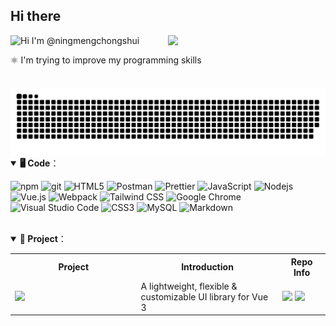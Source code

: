 ##  Hi there

<img align="right" width="50%" src="https://github-readme-stats.vercel.app/api?username=ningmengchongshui&show_icons=true&theme=buefy">

<img src="https://emojis.slackmojis.com/emojis/images/1588866973/8934/hellokittydance.gif?1588866973" alt="Hi" width="30" /> I'm
@ningmengchongshui

⚛️ I'm trying to improve my programming skills
<br>

<h4>

</h3>

<br>

<img align="center" src="https://raw.githubusercontent.com/lyuly/lyuly/gh-pages/github-snake.svg"/>

<br>

<details open>
<summary> <b>🖥️ Code</b>：</summary>
<p>
  <img alt="npm" src="https://img.shields.io/badge/-NPM-CB3837?logo=npm&logoColor=white" />
  <img alt="git" src="https://img.shields.io/badge/-Git-F05032?logo=git&logoColor=white" />
  <img alt="HTML5" src="https://img.shields.io/badge/-HTML5-E34F26?logo=html5&logoColor=white" />
  <img alt="Postman" src="https://img.shields.io/badge/-Postman-FF6C37?logo=Postman&logoColor=white" />
  <img alt="Prettier" src="https://img.shields.io/badge/-Prettier-F7B93E?logo=prettier&logoColor=white" />
  <img alt="JavaScript" src="https://img.shields.io/badge/-JavaScript-F7DF1E?logo=JavaScript&logoColor=white" />
  <img alt="Nodejs" src="https://img.shields.io/badge/-Nodejs-43853d?logo=Node.js&logoColor=white" />
  <img alt="Vue.js" src="https://img.shields.io/badge/-Vue.js-4FC08D?logo=Vue.js&logoColor=white" />
  <img alt="Webpack" src="https://img.shields.io/badge/-Webpack-8DD6F9?logo=webpack&logoColor=white" /> 
  <img alt="Tailwind CSS" src="https://img.shields.io/badge/-Tailwind%20CSS-06B6D4?logo=Tailwind%20CSS&logoColor=white" />
  <img alt="Google Chrome" src="https://img.shields.io/badge/-Chrome-4285F4?logo=Google%20Chrome&logoColor=white" />
  <img alt="Visual Studio Code" src="https://img.shields.io/badge/-VS%20Code-007ACC?logo=Visual%20Studio%20Code&logoColor=white" />
  <img alt="CSS3" src="https://img.shields.io/badge/-CSS3-1572B6?logo=CSS3&logoColor=white" />
  <img alt="MySQL" src="https://img.shields.io/badge/-MySQL-4479A1?logo=MySQL&logoColor=white" />
  <img alt="Markdown" src="https://img.shields.io/badge/-Markdown-000000?logo=Markdown&logoColor=white" />

</p>

</details>

<br>

<details open>
<summary> <b>🔨 Project</b>：</summary>

<table>
  <tr>
    <th width="40%">Project</th>
    <th width="45%">Introduction</th>
    <th width="15%">Repo Info</th>
  </tr>
  <tr>
    <td>
      <a href="https://github.com/ningmengchongshui/wview"><img src="https://github-readme-stats.vercel.app/api/pin/?username=ningmengchongshui&repo=wview&theme=buefy">
      </a>
      </td>
    <td>A lightweight, flexible & customizable UI library for Vue 3</td>
    <td><img src="https://img.shields.io/tokei/lines/github/ningmengchongshui/alemon-bot"> <img src="https://img.shields.io/github/last-commit/ningmengchongshui/wview"></td>
  </tr>
 
</table>
</details>
